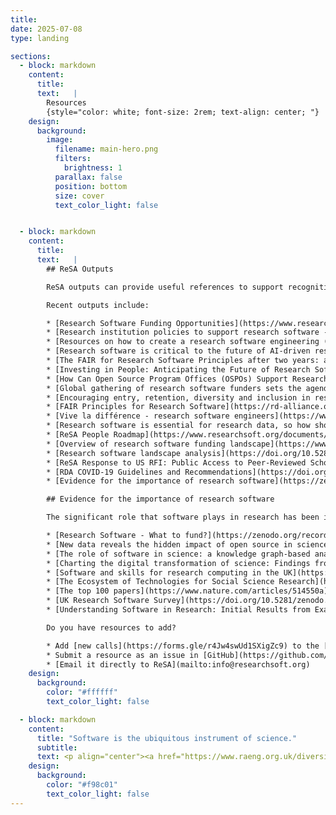 ```yaml
---
title:
date: 2025-07-08
type: landing

sections:
  - block: markdown
    content:
      title: 
      text:   |
        Resources
        {style="color: white; font-size: 2rem; text-align: center; "}
    design:
      background:
        image:
          filename: main-hero.png
          filters:
            brightness: 1
          parallax: false
          position: bottom
          size: cover
          text_color_light: false   


  - block: markdown
    content:
      title: 
      text:   |
        ## ReSA Outputs

        ReSA outputs can provide useful references to support recognition and valuing of research software as a key component of research, and can also be found in the ReSA [Zenodo community](https://zenodo.org/communities/resa/?page=1&size=20). See also the [**ADORE.software Toolkit**](https://adore.software/toolkit/). The toolkit is where ReSA amalgamates many resources. It provides examples of programs, policies, and resources for each of the [Amsterdam Declaration on Funding Research Software Sustainability](https://adore.software/declaration/)’s recommendations in the four areas of research software practice, research software ecosystem, research software personnel, and research software ethics.

        Recent outputs include:

        * [Research Software Funding Opportunities](https://www.researchsoft.org/funding-opportunities/) - updated regularly.
        * [Research institution policies to support research software -  Collection](https://docs.google.com/spreadsheets/d/1YgXG1eSrby8e5wzqYOiOZW6KmJtR-wdBTrjr1_aMtF4/edit#gid=0) - updated regularly.
        * [Resources on how to create a research software engineering (RSE) group (within an organisation) or association (national, etc)](https://doi.org/10.5281/zenodo.14025417), 2024. 
        * [Research software is critical to the future of AI-driven research](https://doi.org/10.5281/zenodo.13350747), 2024.
        * [The FAIR for Research Software Principles after two years: an adoption update](https://www.researchsoft.org/blog/2024-03/), 2024.
        * [Investing in People: Anticipating the Future of Research Software](https://www.researchsoft.org/blog/2023-10/), 2023.
        * [How Can Open Source Program Offices (OSPOs) Support Research Software?](https://www.researchsoft.org/blog/2023-06/), 2023.
        * [Global gathering of research software funders sets the agenda for supporting sustainable research software](https://zenodo.org/record/7384410), 2022.
        * [Encouraging entry, retention, diversity and inclusion in research software careers](https://www.researchsoft.org/blog/2022-09/), 2022.
        * [FAIR Principles for Research Software](https://rd-alliance.org/group/fair-research-software-fair4rs-wg/outcomes/fair-principles-research-software-fair4rs-0), 2022, which were introduced in this [article](https://www.nature.com/articles/s41597-022-01710-x) in *Scientific Data*.
        * [Vive la différence - research software engineers](https://www.researchsoft.org/blog/2022-07/), outcomes of a hybrid workshop on centralising diversity, equity and inclusion at the heart of research software engineering, 2022.
        * [Research software is essential for research data, so how should governments respond?](https://www.researchsoft.org/blog/2021-12/), 2021.
        * [ReSA People Roadmap](https://www.researchsoft.org/documents/people-roadmap.pdf), 2021.
        * [Overview of research software funding landscape](https://www.researchsoft.org/blog/2022-02-24/), 2021.
        * [Research software landscape analysis](https://doi.org/10.5281/zenodo.3699950), 2020.
        * [ReSA Response to US RFI: Public Access to Peer-Reviewed Scholarly Publications, Data and Code Resulting From Federally Funded Research](https://doi.org/10.5281/zenodo.3828148), 2020.
        * [RDA COVID-19 Guidelines and Recommendations](https://doi.org/10.15497/rda00052) contains a software chapter coordinated by ReSA that provides guidelines to policy makers, funders, publishers, and the research community responding to COVID-19, 2020.
        * [Evidence for the importance of research software](https://zenodo.org/record/3884311#.YeV3C1hBzJw), 2020.

        ## Evidence for the importance of research software

        The significant role that software plays in research has been identified in a range of surveys and studies that include the following:

        * [Research Software - What to fund?](https://zenodo.org/records/10651247) summarises the results of an international survey that collected information from researchers worldwide on their expectations concerning an international funding call to support the development and enhancement of research software. The survey, conducted by the [Research Software Funders Forum](https://www.researchsoft.org/funders-forum/) working group on a multilateral funding call for research software, demonstrates a widespread interest in such an initiative and the areas in which such a call could be successful. 
        * [New data reveals the hidden impact of open source in science](https://medium.com/czi-technology/new-data-reveals-the-hidden-impact-of-open-source-in-science-11cc4a16fea2): The Chan Zuckerberg Initiative has released a dataset entirely composed of 67 million software mentions mined from the scientific literature, to understand how widely research software and open source tools are used across disciplines.
        * [The role of software in science: a knowledge graph-based analysis of software mentions in PubMed Central](https://doi.org/10.7717/peerj-cs.835) provides insights into the evolution of software usage and citation patterns across various fields, ranks of journals, and impact of publications.
        * [Charting the digital transformation of science: Findings from the 2018 OECD International Survey of Scientific Authors (ISSA2)](https://www.oecd-ilibrary.org/science-and-technology/charting-the-digital-transformation-of-science_1b06c47c-en) includes evidence that 25% of research produces new code.
        * [Software and skills for research computing in the UK](https://doi.org/10.5281/zenodo.10473186) reports that 97% of survey participants see software as important as their own research, with 85% citing it as essential.
        * [The Ecosystem of Technologies for Social Science Research](https://uk.sagepub.com/en-gb/eur/technologies-for-social-science-research) tracks increase in the use of software tools, along with characteristics of key tools. It is noted that whilst many commercial tools are available, the more innovative ones are coming out of academia.
        * [The top 100 papers](https://www.nature.com/articles/514550a) analyses the top 100 _Nature_ papers and finds that the vast majority describe experimental methods or software that have become essential in their fields.
        * [UK Research Software Survey](https://doi.org/10.5281/zenodo.14809) considers responses of 1,000 randomly chosen researchers to show that more than 90% of researchers acknowledged software as being important for their own research, and about 70% of researchers said that their research would not be possible without software.
        * [Understanding Software in Research: Initial Results from Examining Nature and a Call for Collaboration](https://arxiv.org/abs/1706.06527) reveals that “32 of the 40 papers examined mention software, and the 32 papers contain 211 mentions of distinct software, for an average of 6.5 mentions per paper.”

        Do you have resources to add?

        * Add [new calls](https://forms.gle/r4Jw4swUd1SXigZc9) to the [Research Software Funding Opportunities](https://www.researchsoft.org/funding-opportunities/)
        * Submit a resource as an issue in [GitHub](https://github.com/researchsoft/website/issues/new) (requires GitHub account)
        * [Email it directly to ReSA](mailto:info@researchsoft.org)
    design:
      background:
        color: "#ffffff"
        text_color_light: false     

  - block: markdown
    content:
      title: "Software is the ubiquitous instrument of science."
      subtitle: 
      text: <p align="center"><a href="https://www.raeng.org.uk/diversity-in-engineering/diversity-and-inclusion-at-the-academy/celebrating-leading-women-in-engineering/carole-globe">Carole Goble, Professor of Computer Science, University of Manchester, UK</a></p>
    design:
      background:
        color: "#f98c01"
        text_color_light: false
---
```

